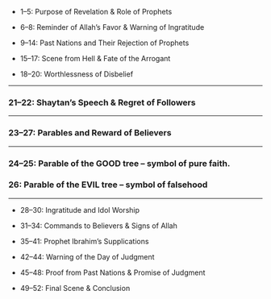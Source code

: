 * 1–5: Purpose of Revelation & Role of Prophets

* 6–8: Reminder of Allah’s Favor & Warning of Ingratitude

* 9–14: Past Nations and Their Rejection of Prophets

* 15–17: Scene from Hell & Fate of the Arrogant

* 18–20: Worthlessness of Disbelief

***

### 21–22: Shaytan’s Speech & Regret of Followers

***

### 23–27: Parables and Reward of Believers

***

### 24–25: Parable of the GOOD tree – symbol of pure faith.

### 26: Parable of the EVIL tree – symbol of falsehood

***

* 28–30: Ingratitude and Idol Worship

* 31–34: Commands to Believers & Signs of Allah

* 35–41: Prophet Ibrahim’s Supplications

* 42–44: Warning of the Day of Judgment

* 45–48: Proof from Past Nations & Promise of Judgment

* 49–52: Final Scene & Conclusion
